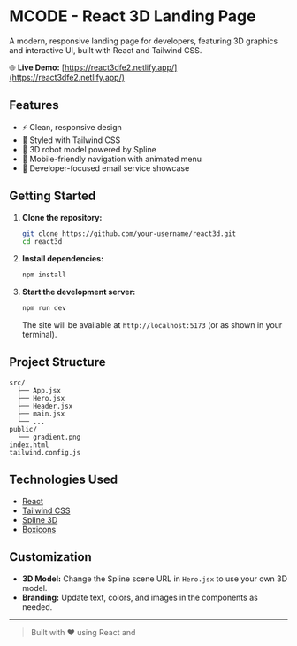 # MCODE - React 3D Landing Page

A modern, responsive landing page for developers, featuring 3D graphics and interactive UI, built with React and Tailwind CSS.

🌐 **Live Demo:** [https://react3dfe2.netlify.app/](https://react3dfe2.netlify.app/)

## Features

- ⚡ Clean, responsive design
- 🎨 Styled with Tailwind CSS
- 🤖 3D robot model powered by Spline
- 📱 Mobile-friendly navigation with animated menu
- 📨 Developer-focused email service showcase

## Getting Started

1. **Clone the repository:**
   ```bash
   git clone https://github.com/your-username/react3d.git
   cd react3d
   ```

2. **Install dependencies:**
   ```bash
   npm install
   ```

3. **Start the development server:**
   ```bash
   npm run dev
   ```
   The site will be available at `http://localhost:5173` (or as shown in your terminal).

## Project Structure

```
src/
  ├── App.jsx
  ├── Hero.jsx
  ├── Header.jsx
  ├── main.jsx
  └── ...
public/
  └── gradient.png
index.html
tailwind.config.js
```

## Technologies Used

- [React](https://react.dev/)
- [Tailwind CSS](https://tailwindcss.com/)
- [Spline 3D](https://spline.design/)
- [Boxicons](https://boxicons.com/)

## Customization

- **3D Model:** Change the Spline scene URL in `Hero.jsx` to use your own 3D model.
- **Branding:** Update text, colors, and images in the components as needed.





---

> Built with ❤️ using React and
